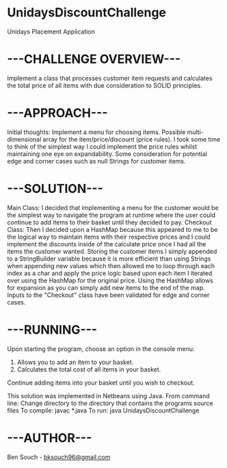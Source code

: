 # UnidaysDiscountChallenge
 Unidays Placement Application
 
 
# ---CHALLENGE OVERVIEW---
Implement a class that processes customer item requests and calculates the total price of all items with due consideration to SOLID principles.


# ---APPROACH---
Initial thoughts:
Implement a menu for choosing items.
Possible multi-dimensional array for the item/price/discount (price rules).
I took some time to think of the simplest way I could implement the price rules whilst maintaining one eye on expandability.
Some consideration for potential edge and corner cases such as null Strings for customer items.


# ---SOLUTION---
Main Class:
  I decided that implementing a menu for the customer would be the simplest way to navigate the program at runtime where the user could continue to add items to their basket until they decided to pay.
Checkout Class:
  Then I decided upon a HashMap because this appeared to me to be the logical way to maintain items with their respective prices and I could implement the discounts inside of the calculate price once I had all the items the customer wanted.
  Storing the customer items I simply appended to a StringBuilder variable because it is more efficient than using Strings when appending new values which then allowed me to loop through each index as a char and apply the price logic based upon each item I iterated over using the HashMap for the original price.
  Using the HashMap allows for expansion as you can simply add new items to the end of the map.
  Inputs to the "Checkout" class have been validated for edge and corner cases.


# ---RUNNING---
Upon starting the program, choose an option in the console menu:
1. Allows you to add an item to your basket.
2. Calculates the total cost of all items in your basket.

Continue adding items into your basket until you wish to checkout.

This solution was implemented in Netbeans using Java.
From command line:
Change directory to the directory that contains the programs source files
To compile: javac *.java
To run: java UnidaysDiscountChallenge


# ---AUTHOR---
Ben Souch - bksouch96@gmail.com
